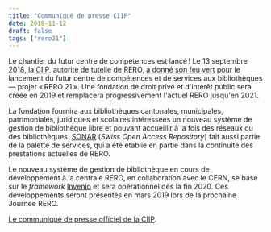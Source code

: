 ```yaml
---
title: "Communiqué de presse CIIP"
date: 2018-11-12
draft: false
tags: ["rero21"]
---
```


Le chantier du futur centre de compétences est lancé ! Le 13 septembre 2018, la [CIIP](http://www.ciip.ch/ "Site web de la CIIP"), autorité de tutelle de RERO, [a donné son feu vert](https://www.rero.ch/pdfview.php?section=communique&filename=ciip_communique.pdf "Communiqué de la CIIP au format PDF") pour le lancement du futur centre de compétences et de services aux bibliothèques — projet « RERO 21 ». Une fondation de droit privé et d'intérêt public sera créée en 2019 et remplacera progressivement l'actuel RERO jusqu'en 2021.

<!--more-->

La fondation fournira aux bibliothèques cantonales, municipales, patrimoniales, juridiques et scolaires intéressées un nouveau système de gestion de bibliothèque libre et pouvant accueillir à la fois des réseaux ou des bibliothèques. [SONAR](https://sonar.ch) (*Swiss Open Access Repository*) fait aussi partie de la palette de services, qui a été établie en partie dans la continuité des prestations actuelles de RERO.

Le nouveau système de gestion de bibliothèque en cours de développement à la centrale RERO, en collaboration avec le CERN, se base sur le *framework* [Invenio](https://inveniosoftware.org "Site web du framework Invenio") et sera opérationnel dès la fin 2020. Ces développements seront présentés en mars 2019 lors de la prochaine Journée RERO.

[Le communiqué de presse officiel de la CIIP](https://www.rero.ch/pdfview.php?section=communique&filename=ciip_communique.pdf).
